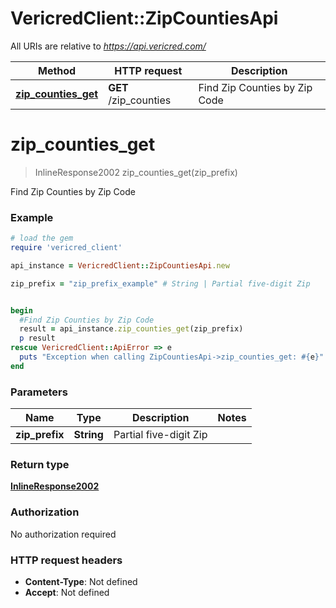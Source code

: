 # VericredClient::ZipCountiesApi

All URIs are relative to *https://api.vericred.com/*

Method | HTTP request | Description
------------- | ------------- | -------------
[**zip_counties_get**](ZipCountiesApi.md#zip_counties_get) | **GET** /zip_counties | Find Zip Counties by Zip Code


# **zip_counties_get**
> InlineResponse2002 zip_counties_get(zip_prefix)

Find Zip Counties by Zip Code

### Example
```ruby
# load the gem
require 'vericred_client'

api_instance = VericredClient::ZipCountiesApi.new

zip_prefix = "zip_prefix_example" # String | Partial five-digit Zip


begin
  #Find Zip Counties by Zip Code
  result = api_instance.zip_counties_get(zip_prefix)
  p result
rescue VericredClient::ApiError => e
  puts "Exception when calling ZipCountiesApi->zip_counties_get: #{e}"
end
```

### Parameters

Name | Type | Description  | Notes
------------- | ------------- | ------------- | -------------
 **zip_prefix** | **String**| Partial five-digit Zip | 

### Return type

[**InlineResponse2002**](InlineResponse2002.md)

### Authorization

No authorization required

### HTTP request headers

 - **Content-Type**: Not defined
 - **Accept**: Not defined



